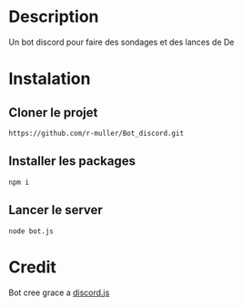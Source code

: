 # Description
Un bot discord pour faire des sondages et des lances de De

# Instalation
## Cloner le projet
`https://github.com/r-muller/Bot_discord.git`

## Installer les packages
`npm i`

## Lancer le server
`node bot.js`



# Credit
Bot cree grace a [discord.js](https://github.com/discordjs/discord.js)
